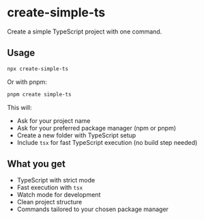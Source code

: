 # create-simple-ts

Create a simple TypeScript project with one command.

## Usage

```bash
npx create-simple-ts
```

Or with pnpm:
```bash
pnpm create simple-ts
```

This will:
- Ask for your project name
- Ask for your preferred package manager (npm or pnpm)
- Create a new folder with TypeScript setup
- Include `tsx` for fast TypeScript execution (no build step needed)

## What you get

- TypeScript with strict mode
- Fast execution with `tsx`
- Watch mode for development
- Clean project structure
- Commands tailored to your chosen package manager